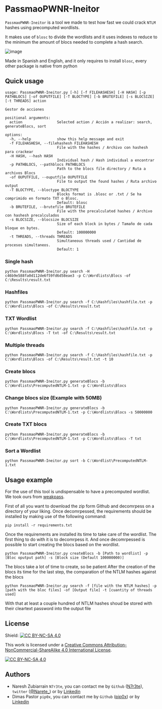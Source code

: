 
# PassmaoPWNR-Ineitor

`PassmaoPWNR-Ineitor` is a tool we made to test how fast we could crack `NTLM` hashes using precomputed wordlists.

It makes use of `blosc` to divide the wordlists and it uses indexes to reduce to the minimum the amount of blocs needed to complete a hash search.

![image](https://github.com/user-attachments/assets/31e383c2-b2e6-4a35-bf4b-f0e3c45a2b38)


Made in Spanish and English, and it only requires to install `blosc`, every other package is native from python



## Quick usage
```
usage: PassmaoPWNR-Ineitor.py [-h] [-f FILEHASHESH] [-H HASH] [-p PATHBLOCS] [-of OUPUTFILE] [-T BLOCTYPE] [-b BRUTEFILE] [-s BLOCSIZE] [-t THREADS] action

Gestor de acciones

positional arguments:
  action                Selected action / Acción a realizar: search, generateBlocs, sort

options:
  -h, --help            show this help message and exit
  -f FILEHASHESH, --filehashesh FILEHASHESH
                        File with the hashes / Archivo con hashesh para crackear
  -H HASH, --hash HASH  
                        Individual hash / Hash individual a encontrar
  -p PATHBLOCS, --pathblocs PATHBLOCS
                        Path to the blocs file directory / Ruta a archivos Blocs
  -of OUPUTFILE, --ouputfile OUPUTFILE
                        File to output the found hashes / Ruta archivo output
  -T BLOCTYPE, --bloctype BLOCTYPE
                        Blocks format is .blosc or .txt / Se ha comprimido en formato TXT o Blosc. 
                        Default: blosc
  -b BRUTEFILE, --brutefile BRUTEFILE
                        File with the precalculated hashes / Archivo con hashesh precalculados
  -s BLOCSIZE, --blocsize BLOCSIZE
                        Size of each block in bytes / Tamaño de cada bloque en bytes. 
                        Default: 100000000
  -t THREADS, --threads THREADS
                        Simultaneous threads used / Cantidad de procesos simultaneos. 
                        Default: 1

```
### Single hash
```
python PassmaoPWNR-Ineitor.py search -H c46b9e588fa0d112de6f59fd6d58eae3 -p C:\Wordlists\Blocs -of C:\Results\result.txt
```

### Hashfiles
```
python PassmaoPWNR-Ineitor.py search -f C:\Hashfiles\hashfile.txt -p C:\Wordlists\Blocs -of C:\Results\result.txt
```

### TXT Wordlist
```
python PassmaoPWNR-Ineitor.py search -f C:\Hashfiles\hashfile.txt -p C:\Wordlists\Blocs -T txt -of C:\Results\result.txt
```

### Multiple threads
```
python PassmaoPWNR-Ineitor.py search -f C:\Hashfiles\hashfile.txt -p C:\Wordlists\Blocs -of C:\Results\result.txt -t 10
```

### Create blocs
```
python PassmaoPWNR-Ineitor.py generateBlocs -b C:\Wordlists\PrecomputedNTLM-1.txt -p C:\Wordlists\Blocs
```

### Change blocs size (Example with 50MB)
```
python PassmaoPWNR-Ineitor.py generateBlocs -b C:\Wordlists\PrecomputedNTLM-1.txt -p C:\Wordlists\Blocs -s 50000000
```

### Create TXT blocs
```
python PassmaoPWNR-Ineitor.py generateBlocs -b C:\Wordlists\PrecomputedNTLM-1.txt -p C:\Wordlists\Blocs -T txt
```

### Sort a Wordlist
```
python PassmaoPWNR-Ineitor.py sort -b C:\Wordlist\PrecomputedNTLM-1.txt
```
## Usage example

For the use of this tool is undispensable to have a precomputed wordlist. We took ours from [weakpass](https://weakpass.com/pre-computed).

First of all you want to download the zip form Github and decomrpess on a directory of your liking.
Once decomrpessed, the requirements should be installed by making use of the following command:

```
pip install -r requirements.txt 
```

Once the requirements are installed its time to take care of the wordlist. The first thing to do with it is to decomrpess it. And once decomrpessed is possible to start creating the blocs based on the wordlist.

```
python PassmaoPWNR-Ineitor.py createBlocs -b [Path to wordlist] -p [Bloc oputput path] -s [Block size (Default 100000000)]
```

The blocs take a lot of time to create, so be patient
After the creation of the blocs its time for the last step, the comparation of the NTLM hashes against the blocs

```
python PassmaoPWNR-Ineitor.py search -f [file with the NTLM hashes] -p [path with the bloc files] -of [Output file] -t [cuantity of threads used]
```

With that at least a couple hundred of NTLM hashes shoud be stored with their cleartext password into the output file
## License

Shield: [![CC BY-NC-SA 4.0][cc-by-nc-sa-shield]][cc-by-nc-sa]

This work is licensed under a
[Creative Commons Attribution-NonCommercial-ShareAlike 4.0 International License][cc-by-nc-sa].

[![CC BY-NC-SA 4.0][cc-by-nc-sa-image]][cc-by-nc-sa]

[cc-by-nc-sa]: http://creativecommons.org/licenses/by-nc-sa/4.0/
[cc-by-nc-sa-image]: https://licensebuttons.net/l/by-nc-sa/4.0/88x31.png
[cc-by-nc-sa-shield]: https://img.shields.io/badge/License-CC%20BY--NC--SA%204.0-lightgrey.svg
## Authors

- Naresh Zubiarrain `N7r3te`, you can contact me by  `Github` ([N7r3te](https://github.com/Narete)), `twitter` ([@Narete_](https://x.com/Narete_)) or by [Linkedin](https://www.linkedin.com/in/naresh-zubiarrain-torreño-a62070239/)
- Dimas Pastor `pip0x`, you can contact me by `Github` ([pip0x](https://github.com/pip0x/)) or by [Linkedin](https://www.linkedin.com/in/dimas-pastor/)
